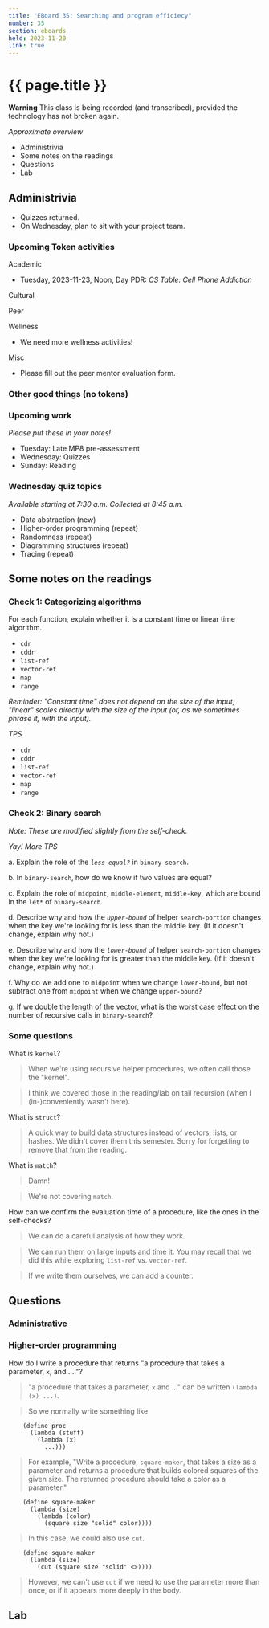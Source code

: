 ```yaml
---
title: "EBoard 35: Searching and program efficiecy"
number: 35
section: eboards
held: 2023-11-20
link: true
---
```

# {{ page.title }}

**Warning** This class is being recorded (and transcribed), provided the technology has not broken again.

_Approximate overview_

* Administrivia
* Some notes on the readings
* Questions
* Lab

Administrivia
-------------

* Quizzes returned.
* On Wednesday, plan to sit with your project team.

### Upcoming Token activities

Academic

* Tuesday, 2023-11-23, Noon, Day PDR: _CS Table: Cell Phone Addiction_

Cultural

Peer

Wellness

* We need more wellness activities!

Misc

* Please fill out the peer mentor evaluation form.

### Other good things (no tokens)

### Upcoming work

_Please put these in your notes!_

* Tuesday: Late MP8 pre-assessment
* Wednesday: Quizzes
* Sunday: Reading

### Wednesday quiz topics

_Available starting at 7:30 a.m.  Collected at 8:45 a.m._

* Data abstraction (new)
* Higher-order programming (repeat)
* Randomness (repeat)
* Diagramming structures (repeat)
* Tracing (repeat)

Some notes on the readings
--------------------------

### Check 1: Categorizing algorithms

For each function, explain whether it is a constant time or linear
time algorithm.   
                   
* `cdr`
* `cddr`
* `list-ref`
* `vector-ref`
* `map`
* `range`

_Reminder: "Constant time" does not depend on the size of the input;
"linear" scales directly with the size of the input (or, as we sometimes
phrase it, with the input)._

_TPS_

* `cdr`
* `cddr`
* `list-ref`
* `vector-ref`
* `map`
* `range`

### Check 2: Binary search

_Note: These are modified slightly from the self-check._

_Yay!  More TPS_

a. Explain the role of the *`less-equal?`* in `binary-search`.

b. In `binary-search`, how do we know if two values are equal?

c. Explain the role of `midpoint`, `middle-element`, `middle-key`,
which are bound in the `let*` of `binary-search`.

d. Describe why and how the *`upper-bound`* of helper `search-portion`
changes when the key we're looking for is less than the middle key.
(If it doesn't change, explain why not.)

e. Describe why and how the *`lower-bound`* of helper `search-portion`
changes when the key we're looking for is greater than the middle key.
(If it doesn't change, explain why not.)

f. Why do we add one to `midpoint` when we change `lower-bound`, but
not subtract one from `midpoint` when we change `upper-bound`?

g. If we double the length of the vector, what is the worst case effect
on the number of recursive calls in `binary-search`?

### Some questions

What is `kernel`?

> When we're using recursive helper procedures, we often call those the
  "kernel".

> I think we covered those in the reading/lab on tail recursion (when
  I (in-)conveniently wasn't here).

What is `struct`?

> A quick way to build data structures instead of vectors, lists, or
  hashes. We didn't cover them this semester.  Sorry for forgetting 
  to remove that from the reading.

What is `match`?

> Damn!

> We're not covering `match`.

How can we confirm the evaluation time of a procedure, like the ones in the self-checks?

> We can do a careful analysis of how they work.

> We can run them on large inputs and time it.  You may recall that we
  did this while exploring `list-ref` vs. `vector-ref`.

> If we write them ourselves, we can add a counter.

Questions
---------

### Administrative

### Higher-order programming

How do I write a procedure that returns "a procedure that takes a
parameter, `x`, and ...."?

> "a procedure that takes a parameter, `x` and ..." can be written
  `(lambda (x) ...)`.

> So we normally write something like 

        (define proc
          (lambda (stuff)
            (lambda (x)
              ...)))

> For example, "Write a procedure, `square-maker`, that takes a size as 
  a parameter and returns a procedure that builds colored squares
  of the given size.  The returned procedure should take a color
  as a parameter."

        (define square-maker
          (lambda (size)
            (lambda (color)
              (square size "solid" color))))

> In this case, we could also use `cut`.

        (define square-maker 
          (lambda (size)
            (cut (square size "solid" <>))))

> However, we can't use `cut` if we need to use the parameter more
  than once, or if it appears more deeply in the body.

Lab
---
